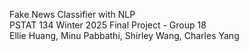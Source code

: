 Fake News Classifier with NLP \
PSTAT 134 Winter 2025 Final Project - Group 18 \
Ellie Huang, Minu Pabbathi, Shirley Wang, Charles Yang 
